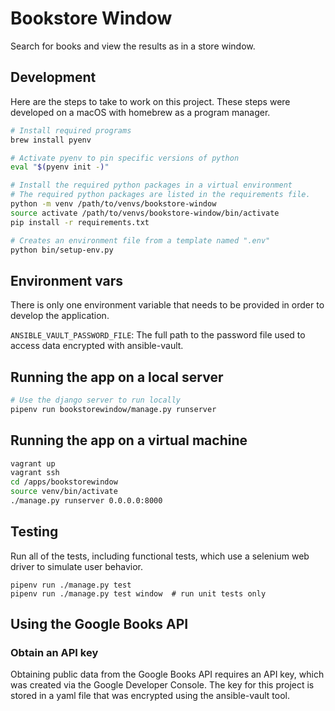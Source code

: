 # Bookstore Window

Search for books and view the results as in a store window.

## Development

Here are the steps to take to work on this project. These
steps were developed on a macOS with homebrew as a program
manager.

```bash
# Install required programs
brew install pyenv

# Activate pyenv to pin specific versions of python
eval "$(pyenv init -)"

# Install the required python packages in a virtual environment
# The required python packages are listed in the requirements file.
python -m venv /path/to/venvs/bookstore-window
source activate /path/to/venvs/bookstore-window/bin/activate
pip install -r requirements.txt

# Creates an environment file from a template named ".env"
python bin/setup-env.py
```

## Environment vars

There is only one environment variable that needs to be provided in order
to develop the application.

`ANSIBLE_VAULT_PASSWORD_FILE`: The full path to the password file used to access data encrypted with ansible-vault.

## Running the app on a local server

```bash
# Use the django server to run locally
pipenv run bookstorewindow/manage.py runserver
```

## Running the app on a virtual machine

```bash
vagrant up
vagrant ssh
cd /apps/bookstorewindow
source venv/bin/activate
./manage.py runserver 0.0.0.0:8000
```

## Testing

Run all of the tests, including functional tests, which use a selenium
web driver to simulate user behavior.

```
pipenv run ./manage.py test
pipenv run ./manage.py test window  # run unit tests only
```

## Using the Google Books API

### Obtain an API key

Obtaining public data from the Google Books API requires an API key,
which was created via the Google Developer Console. The key for this
project is stored in a yaml file that was encrypted using the
ansible-vault tool.
